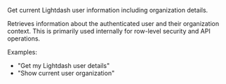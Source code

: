 Get current Lightdash user information including organization details.

Retrieves information about the authenticated user and their organization context.
This is primarily used internally for row-level security and API operations.

Examples:
- "Get my Lightdash user details"
- "Show current user organization"